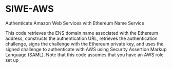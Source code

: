 # SIWE-AWS
Authenticate Amazon Web Services with Ethereum Name Service

This code retrieves the ENS domain name associated with the Ethereum address, constructs the authentication URL, retrieves the authentication challenge, signs the challenge with the Ethereum private key, and uses the signed challenge to authenticate with AWS using Security Assertion Markup Language (SAML). Note that this code assumes that you have an AWS role set up
